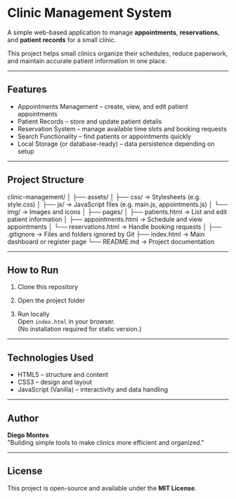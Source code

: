 # Clinic Management System

A simple web-based application to manage **appointments**, **reservations**, and **patient records** for a small clinic.

This project helps small clinics organize their schedules, reduce paperwork, and maintain accurate patient information in one place.

---

## Features

- Appointments Management – create, view, and edit patient appointments  
- Patient Records – store and update patient details  
- Reservation System – manage available time slots and booking requests  
- Search Functionality – find patients or appointments quickly  
- Local Storage (or database-ready) – data persistence depending on setup  

---

## Project Structure

clinic-management/
│
├── assets/
│ ├── css/ → Stylesheets (e.g. style.css)
│ ├── js/ → JavaScript files (e.g. main.js, appointments.js)
│ └── img/ → Images and icons
│
├── pages/
│ ├── patients.html → List and edit patient information
│ ├── appointments.html → Schedule and view appointments
│ └── reservations.html → Handle booking requests
│
├── .gitignore → Files and folders ignored by Git
├── index.html → Main dashboard or register page
└── README.md → Project documentation

---

## How to Run

1. Clone this repository  

2. Open the project folder  


3. Run locally  
Open `index.html` in your browser.  
(No installation required for static version.)

---

## Technologies Used

- HTML5 – structure and content  
- CSS3 – design and layout  
- JavaScript (Vanilla) – interactivity and data handling  

---

## Author

**Diego Montes**  
"Building simple tools to make clinics more efficient and organized."

---

## License

This project is open-source and available under the **MIT License**.
